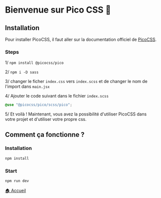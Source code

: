 # Bienvenue sur Pico CSS 👋

## Installation

Pour installer PicoCSS, il faut aller sur la documentation officiel de [PicoCSS](https://picocss.com/docs).

### Steps

1/ `npm install @picocss/pico`

2/ `npm i -D sass`

3/ changer le ficher `index.css` vers `index.scss` et de changer le nom de l'import dans `main.jsx`

4/ Ajouter le code suivant dans le fichier `index.scss`

```scss
@use "@picocss/pico/scss/pico";
```

5/ Et voilà ! Maintenant, vous avez la possibilité d'utiliser PicoCSS dans votre projet et d'utiliser votre propre css.

## Comment ça fonctionne ?

### Installation

```sh
npm install
```

### Start

```sh
npm run dev
```

[🏠 Accueil](./index.html)

